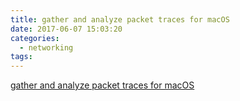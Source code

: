 ```yaml
---
title: gather and analyze packet traces for macOS
date: 2017-06-07 15:03:20
categories:
  - networking
tags:
---
```

[gather and analyze packet traces for macOS](https://developer.apple.com/library/content/qa/qa1176/_index.html)
